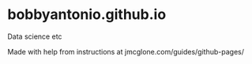 # bobbyantonio.github.io
Data science etc 

Made with help from instructions at jmcglone.com/guides/github-pages/

